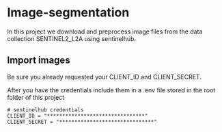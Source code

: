 # Image-segmentation

In this project we download and preprocess image files from the data collection SENTINEL2_L2A
using sentinelhub.

## Import images
Be sure you already requested your CLIENT_ID and CLIENT_SECRET.

After you have the credentials include them in a .env file stored in the root folder of
this project 

```commandline
# sentinelhub credentials
CLIENT_ID = "********************************"
CLIENT_SECRET = "*******************************"
```

